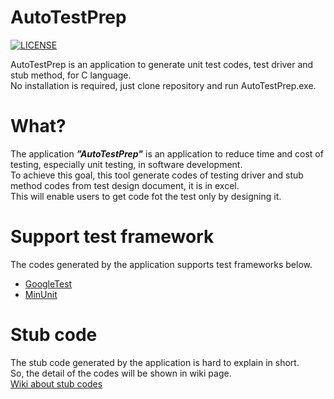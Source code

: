 # AutoTestPrep

[![LICENSE](https://img.shields.io/badge/License-MIT-brightfreen.svg)](https://spdx.org/licenses/MIT)

AutoTestPrep is an application to generate unit test codes, test driver and stub method, for C language.  
No installation is required, just clone repository and run AutoTestPrep.exe.

# What?

The application ___”AutoTestPrep"___ is an application to reduce time and cost of testing, especially unit testing, in software development.  
To achieve this goal, this tool generate codes of testing driver and stub method codes from test design document, it is in excel.  
This will enable users to get code fot the test only by designing it.

# Support test framework

The codes generated by the application supports test frameworks below.  

- [GoogleTest](https://github.com/google/googletest)
- [MinUnit](https://jera.com/techinfo/jtns/jtn002)

# Stub code

The stub code generated by the application is hard to explain in short.  
So, the detail of the codes will be shown in wiki page.  
[Wiki about stub codes](https://github.com/CountrySideEngineer/AutoTestPrep/wiki/StubCodes)
